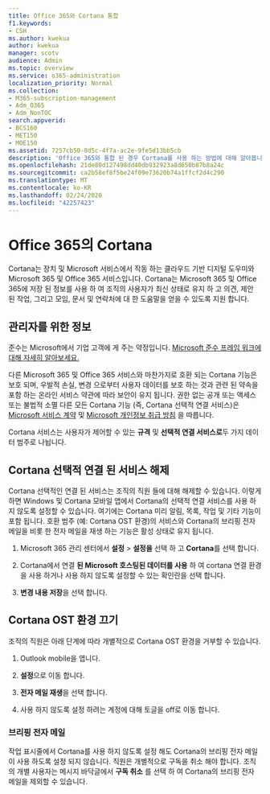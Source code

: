 ```yaml
---
title: Office 365와 Cortana 통합
f1.keywords:
- CSH
ms.author: kwekua
author: kwekua
manager: scotv
audience: Admin
ms.topic: overview
ms.service: o365-administration
localization_priority: Normal
ms.collection:
- M365-subscription-management
- Adm_O365
- Adm_NonTOC
search.appverid:
- BCS160
- MET150
- MOE150
ms.assetid: 7257cb50-0d5c-4f7a-ac2e-9fe5d13bb5cb
description: 'Office 365와 통합 된 경우 Cortana를 사용 하는 방법에 대해 알아봅니다. 관리 센터에서 Cortana를 해제 하 여 조직의 데이터에 대 한 액세스를 제한할 수 있습니다. '
ms.openlocfilehash: 21de80d127498dd40db932923a8d650b87b8a24c
ms.sourcegitcommit: ca2b58ef8f5be24f09e73620b74a1ffcf2d4c290
ms.translationtype: MT
ms.contentlocale: ko-KR
ms.lasthandoff: 02/24/2020
ms.locfileid: "42257423"
---
```

# <a name="cortana-in-office-365"></a>Office 365의 Cortana

Cortana는 장치 및 Microsoft 서비스에서 작동 하는 클라우드 기반 디지털 도우미와 Microsoft 365 및 Office 365 서비스입니다. Cortana는 Microsoft 365 및 Office 365에 저장 된 정보를 사용 하 여 조직의 사용자가 최신 상태로 유지 하 고 의견, 제안 된 작업, 그리고 모임, 문서 및 연락처에 대 한 도움말을 얻을 수 있도록 지원 합니다.
  
## <a name="info-for-admins"></a>관리자를 위한 정보

준수는 Microsoft에서 기업 고객에 게 주는 약정입니다. [Microsoft 준수 프레임 워크에 대해 자세히 알아보세요.](https://go.microsoft.com/fwlink/p/?LinkId=2109173)

다른 Microsoft 365 및 Office 365 서비스와 마찬가지로 호환 되는 Cortana 기능은 보호 되며, 우발적 손실, 변경 으로부터 사용자 데이터를 보호 하는 것과 관련 된 약속을 포함 하는 온라인 서비스 약관에 따라 보안이 유지 됩니다. 권한 없는 공개 또는 액세스 또는 불법적 소멸 다른 모든 Cortana 기능 (즉, Cortana 선택적 연결 서비스)은 [Microsoft 서비스 계약](https://go.microsoft.com/fwlink/p/?LinkId=2109174) 및 [Microsoft 개인정보 취급 방침](https://go.microsoft.com/fwlink/p/?LinkId=2109175) 을 따릅니다.

Cortana 서비스는 사용자가 제어할 수 있는 **규격** 및 **선택적 연결 서비스로**두 가지 데이터 범주로 나뉩니다.

## <a name="turn-off-cortana-optional-connected-services"></a>Cortana 선택적 연결 된 서비스 해제

Cortana 선택적인 연결 된 서비스는 조직의 직원 들에 대해 해제할 수 있습니다. 이렇게 하면 Windows 및 Cortana 모바일 앱에서 Cortana의 선택적 연결 서비스를 사용 하지 않도록 설정할 수 있습니다. 여기에는 Cortana 미리 알림, 목록, 작업 및 기타 기능이 포함 됩니다. 호환 범주 (예: Cortana OST 환경)의 서비스와 Cortana의 브리핑 전자 메일을 비롯 한 전자 메일을 재생 하는 기능은 활성 상태로 유지 됩니다.

1. Microsoft 365 관리 센터에서 **설정** > **설정을** 선택 하 고 **Cortana**를 선택 합니다.

4. Cortana에서 연결 **된 Microsoft 호스팅된 데이터를 사용** 하 여 cortana 연결 환경을 사용 하거나 사용 하지 않도록 설정할 수 있는 확인란을 선택 합니다.

5. **변경 내용 저장**을 선택 합니다.

## <a name="turn-off-cortana-ost-experiences"></a>Cortana OST 환경 끄기

조직의 직원은 아래 단계에 따라 개별적으로 Cortana OST 환경을 거부할 수 있습니다.

1. Outlook mobile을 엽니다.

2. **설정**으로 이동 합니다.
  
3. **전자 메일 재생**을 선택 합니다.

4. 사용 하지 않도록 설정 하려는 계정에 대해 토글을 off로 이동 합니다.

### <a name="briefing-email"></a>브리핑 전자 메일

작업 표시줄에서 Cortana를 사용 하지 않도록 설정 해도 Cortana의 브리핑 전자 메일이 사용 하도록 설정 되지 않습니다. 직원은 개별적으로 구독을 취소 해야 합니다. 조직의 개별 사용자는 메시지 바닥글에서 **구독 취소** 를 선택 하 여 Cortana의 브리핑 전자 메일을 제외할 수 있습니다.